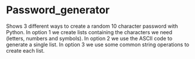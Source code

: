 # Password_generator
Shows 3 different ways to create a random 10 character password with Python.
In option 1 we create lists containing the characters we need (letters, numbers and symbols). 
In option 2 we use the ASCII code to generate a single list.
In option 3 we use some common string operations to create each list.
